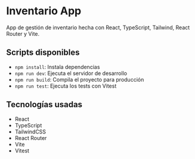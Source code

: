 # Inventario App

App de gestión de inventario hecha con React, TypeScript, Tailwind, React Router y Vite.

## Scripts disponibles

- `npm install`: Instala dependencias
- `npm run dev`: Ejecuta el servidor de desarrollo
- `npm run build`: Compila el proyecto para producción
- `npm run test`: Ejecuta los tests con Vitest

## Tecnologías usadas

- React
- TypeScript
- TailwindCSS
- React Router
- Vite
- Vitest
